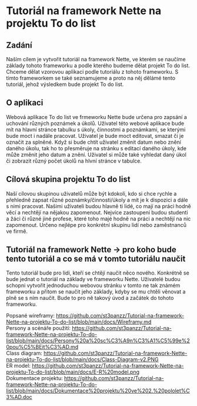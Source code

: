 # Tutoriál na framework Nette na projektu To do list

## Zadání                                                                                                                                                                        
Naším cílem je vytvořit tutoriál na framework Nette, ve kterém se naučíme základy tohoto frameworku a podle kterého budeme dělat projekt To do list. Chceme dělat vzorovou aplikaci podle tutoriálu z tohoto frameworku. S tímto frameworkem se také seznamujeme a proto na něj dělámé tento tutoriál, jehož výsledkem bude projekt To do list.

## O aplikaci
Webová aplikace To do list ve frmeworku Nette bude určena pro zapsání a uchování různých poznámek a úkolů. Uživatel této webové aplikace bude mít na hlavní stránce tabulku s úkoly, činnostmi a poznámkami, se kterými bude moct i nadále pracovat. Uživatel je bude moct editovat, smazat či je označit za splněné. Když si bude chtít uživatel změnit datum nebo znění daného úkolu, tak ho to přesměruje na stránku s editací daného úkoly, kde může změnit jeho datum a znění. Uživatel si může také vyhledat daný úkol či zobrazit různý počet úkolů na hlvní stránce v tabulce.

## Cílová skupina projektu To do list
Naší cílovou skupinou uživatelů může být kdokoli, kdo si chce rychle a přehledně zapsat různé poznámky/činnosti/úkoly a mít je k dispozici a dále s nimi pracovat. Našimi uživateli budou hlavně ti lidé, co mají na práci hodně věcí a nechtějí na nějakou zapomenout. Nejvíce zastoupení budou studenti a žáci či různé jiné profese, které toho majé hodně na práci a nechtějí na nic zapomenout. Určeno nejlépe pro konkrétní skupinu lidí nebo zaměstnanců ve firmě.

## Tutoriál na framework Nette -> pro koho bude tento tutoriál a co se má v tomto tutoriálu naučit
Tento tutoriál bude pro lidi, kteří se chtějí naučit něco nového. Konkrétně se bude jednat o tutoriál na základy ve frameworku Nette. Uživatelé budou schopni vytvořit jednoduchou webovou stránku v tomto ne tak známém frameworku a přitom se naučit jeho základy, kdyby se mu chtěli věnovat a plně se s ním naučit. Bude to pro ně takový úvod a začátek do tohoto frameworku.

Popsané wireframy: https://github.com/st3panzz/Tutorial-na-framework-Nette-na-projektu-To-do-list/blob/main/docs/Wireframy.md                                                     
Persony a scénáře použití: https://github.com/st3panzz/Tutorial-na-framework-Nette-na-projektu-To-do-list/blob/main/docs/Persony%20a%20sc%C3%A9n%C3%A1%C5%99e%20pou%C5%BEit%C3%AD.md                                                                                                     
Class diagram: https://github.com/st3panzz/Tutorial-na-framework-Nette-na-projektu-To-do-list/blob/main/docs/Class-Diagram-v2.PNG                                                   
ER model: https://github.com/st3panzz/Tutorial-na-framework-Nette-na-projektu-To-do-list/blob/main/docs/E-R%20model.png                                                             
Dokumentace projektu: https://github.com/st3panzz/Tutorial-na-framework-Nette-na-projektu-To-do-list/blob/main/docs/Dokumentace%20projektu%20ve%202.%20pololet%C3%AD.doc
